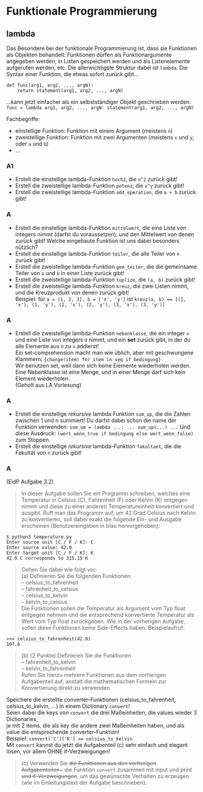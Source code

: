 # Funktionale Programmierung
## lambda
Das Besondere bei der funktionale Programmierung ist, dass sie Funktionen als Objekten behandelt:
Funktionen dürfen als Funktionargumente angegeben werden, in Listen gespeichert werden und als Listenelemente aufgerufen werden, etc.
Die allerwichtigste Struktur dabei ist `lambda`.
Die Syntax einer Funktion, die etwas sofort zurück gibt...
```
def func(arg1, arg2, ..., argN):
    return statement(arg1, arg2, ..., argN)
```
...kann jetzt einfacher als ein selbstständiger Objekt geschrieben werden: \
`func = lambda arg1, arg2, ..., argN: statement(arg1, arg2, ..., argN)`

Fachbegriffe:
- einstellige Funktion: Funktion mit einem Argument (meistens `n`)
- zweistellige Funktion: Funktion mit zwei Argumenten (meistens `x` und `y`; oder `a` und `b`)
- ...

### A1
- Erstell die einstellige lambda-Funktion `hoch2`, die `n^2` zurück gibt!
- Erstell die zweistellige lambda-Funktion `potenz`, die `x^y` zurück gibt!
- Erstell die zweistellige lambda-Funktion `add_operation`, die `a + b` zurück gibt!

### A
- Erstell die einstellige lambda-Funktion `mittelwert`, die eine Liste von integers nimmt (darfst du voraussetzen), und den Mittelwert von denen zurück gibt! Welche eingebaute Funktion ist uns dabei besonders nützlich?
- Erstell die einstellige lambda-Funktion `teiler`, die alle Teiler von `n` zurück gibt!
- Erstell die zweistellige lambda-Funktion `gem_teiler`, die die gemeinsame Teiler von `a` und `b` in einer Liste zurück gibt!
- Erstell die zweistellige lambda-Funktion `tuplize`, die `(a, b)` zurück gibt!
- Erstell die zweistellige lambda-Funktion `kreuz`, die zwei Listen nimmt, und die Kreuzprodukt von denen zurück gibt!\
Beispiel: für `a = [1, 2, 3], b = ['x', 'y']` ist `kreuz(a, b) == [(1, 'x'), (1, 'y'), (2, 'x'), (2, 'y'), (3, 'x'), (3, 'y')]`

### A
- Erstell die zweistellige lambda-Funktion `nebenklasse`, die ein integer `v` und eine Liste von integers `U` nimmt,
und ein **set** zurück gibt, in der du alle Elemente aus `U` zu `v` addierst!\
Ein set-comprehension macht man wie üblich, aber mit geschwungene Klammern: `{change(item) for item in seq if bedingung}`\
Wir benutzen set, weil dann sich keine Elemente wiederholen werden. Eine Nebenklasse ist eine Menge, und in einer Menge darf sich kein Element wiederholen.\
(Geholt aus LA Vorlesung)

### A
- Erstell die einstellige _rekursive_ lambda Funktion `sum_up`, die die Zahlen zwischen 1 und n summiert!
Du darfst dabei schon die name der Funktion verwenden: `sum_um = lambda ...: ... sum_up(...) ...`
Und diese Ausdruck: `(wert_wenn_true if bedingung else wert_wenn_false)` zum Stoppen.
- Erstell die einstellige _rekursive_ lambda-Funktion `fakultaet`, die die Fakultät von `n` zurück gibt!

### A
(EidP Aufgabe 3.2)
> In dieser Aufgabe sollen Sie ein Programm schreiben, welches eine Temperatur in
> Celsius (C), Fahrenheit (F) oder Kelvin (K) entgegen nimmt und diese zu einer anderen Temperatureinheit konvertiert und ausgibt.
> Ruft man das Programm auf, um 42 Grad Celsius nach Kelvin zu konvertieren,
> soll dabei exakt die folgende Ein- und Ausgabe erscheinen (Benutzereingaben in blau hervorgehoben):
```
$ python3 temperature.py
Enter source unit [C / F / K]: C
Enter source value: 42.0
Enter target unit [C / F / K]: K
42.0 C corresponds to 315.15 K
```
> Gehen Sie dabei wie folgt vor:\
(a) Definieren Sie die folgenden Funktionen:\
– celsius_to_fahrenheit\
– fahrenheit_to_celsius\
– celsius_to_kelvin\
– kelvin_to_celsius\
Die Funktionen sollen die Temperatur als Argument vom Typ float entgegen nehmen und die entsprechend konvertierte Temperatur als Wert vom Typ
float zurückgeben.
Wie in der vorherigen Aufgabe, sollen diese Funktionen keine Side-Effects haben.
Beispielaufruf:
```
>>> celsius_to_fahrenheit(42.0)
107.6
```
> (b) (2 Punkte) Definieren Sie die Funktionen\
> – fahrenheit_to_kelvin\
> – kelvin_to_fahrenheit\
> Rufen Sie hierzu mehrere Funktionen aus dem vorherigen Aufgabenteil auf,
> anstatt die mathematischen Formeln zur Konvertierung direkt zu verwenden

Speichere die erstellte converter-Funktionen (celsius_to_fahrenheit, celsius_to_kelvin, ...) in einem Dictionary `convert`!\
Seien dabei die keys von `convert` die drei Maßeinheiten, die values wieder 3 Dictionaries,\
je mit 2 items, die als key die andere zwei Maßeinheiten haben, und als value die entsprechende converter-Funktion!\
Beispiel: `convert['C']['K'] == celsius_to_kelvin`\
Mit `convert` kannst du jetzt die Aufgabenteil (c) sehr einfach und elegant lösen, vor allem OHNE if-Verzweigungen!
> (c) Verwenden Sie ~~die Funktionen aus den vorherigen Aufgabenteilen~~~ die Funktion `convert` zusammen mit input und print ~~und if-Verzweigungen~~,
> um das gewünschte Verhalten zu erzeugen (wie im Einleitungstext der Aufgabe beschrieben).
